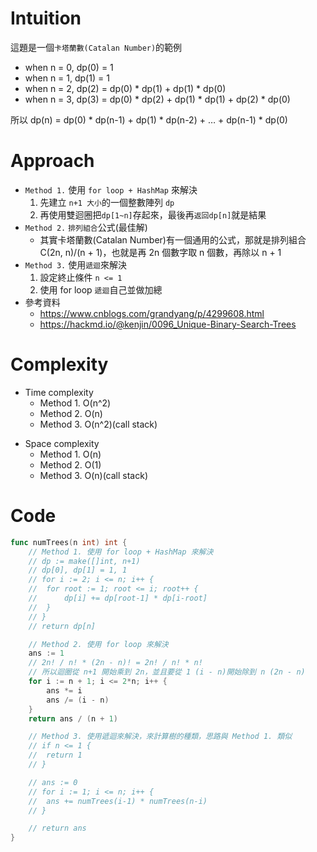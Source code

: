 # Intuition

這題是一個`卡塔蘭數(Catalan Number)`的範例
- when n = 0, dp(0) = 1
- when n = 1, dp(1) = 1
- when n = 2, dp(2) = dp(0) * dp(1) + dp(1) * dp(0)
- when n = 3, dp(3) = dp(0) * dp(2) + dp(1) * dp(1) + dp(2) * dp(0)

所以 dp(n) = dp(0) * dp(n-1) + dp(1) * dp(n-2) + … + dp(n-1) * dp(0)

<!-- Describe your first thoughts on how to solve this problem. -->

# Approach

- `Method 1.` 使用 `for loop + HashMap` 來解決
	1. 先建立 `n+1 大小`的一個整數陣列 `dp`
	2. 再使用雙迴圈把`dp[1~n]`存起來，最後再`返回dp[n]`就是結果
- `Method 2.` `排列組合`公式(最佳解)
	- 其實卡塔蘭數(Catalan Number)有一個通用的公式，那就是排列組合 C(2n, n)/(n + 1)，也就是再 2n 個數字取 n 個數，再除以 n + 1
- `Method 3.` 使用`遞迴`來解決
	1. 設定終止條件 `n <= 1`
	2. 使用 for loop `遞迴`自己並做加總
- 參考資料
    - https://www.cnblogs.com/grandyang/p/4299608.html
    - https://hackmd.io/@kenjin/0096_Unique-Binary-Search-Trees
<!-- Describe your approach to solving the problem. -->

# Complexity
- Time complexity
    - Method 1. O(n^2)
    - Method 2. O(n)
    - Method 3. O(n^2)(call stack)
<!-- Add your time complexity here, e.g. $$O(n)$$ -->

- Space complexity 
    - Method 1. O(n)
    - Method 2. O(1)
    - Method 3. O(n)(call stack)
<!-- Add your space complexity here, e.g. $$O(n)$$ -->

# Code
```go
func numTrees(n int) int {
	// Method 1. 使用 for loop + HashMap 來解決
	// dp := make([]int, n+1)
	// dp[0], dp[1] = 1, 1
	// for i := 2; i <= n; i++ {
	// 	for root := 1; root <= i; root++ {
	// 		dp[i] += dp[root-1] * dp[i-root]
	// 	}
	// }
	// return dp[n]

	// Method 2. 使用 for loop 來解決
	ans := 1
	// 2n! / n! * (2n - n)! = 2n! / n! * n!
	// 所以迴圈從 n+1 開始乘到 2n，並且要從 1 (i - n)開始除到 n (2n - n)
	for i := n + 1; i <= 2*n; i++ {
		ans *= i
		ans /= (i - n)
	}
	return ans / (n + 1)

	// Method 3. 使用遞迴來解決，來計算樹的種類，思路與 Method 1. 類似
	// if n <= 1 {
	// 	return 1
	// }

	// ans := 0
	// for i := 1; i <= n; i++ {
	// 	ans += numTrees(i-1) * numTrees(n-i)
	// }

	// return ans
}
```